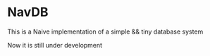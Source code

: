 # NavDB

This is a Naive implementation of a simple && tiny database system

Now it is still under development
